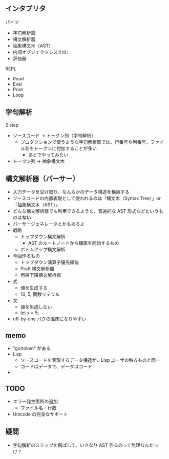 ## インタプリタ

パーツ

- 字句解析器
- 構文解析器
- 抽象構文木（AST）
- 内部オブジェクトシスえtむ
- 評価器

REPL

- Read
- Eval
- Print
- Loop

## 字句解析

2 step 

- ソースコード → トークン列（字句解析）
  - プロダクションで使うような字句解析器では、行番号や列番号、ファイル名をトークンに付加することが多い
    - あとでやってみたい
- トークン列 → 抽象構文木


## 構文解析器（パーサー）

- 入力データを受け取り、なんらかのデータ構造を構築する
- ソースコードの内部表現として使われるのは「構文木（Syntax Tree）」or「抽象構文木（AST）」
- どんな構文解析器でも利用できるような、普遍的な AST 形式などというものは**ない**
- パーサージェネレータとかもあるよ
- 戦略
  - トップダウン構文解析
    - AST のルートノードから構築を開始するもの
  - ボトムアップ構文解析
- 今回作るもの
  - トップダウン演算子優先順位
  - Pratt 構文解析器
  - 再帰下降構文解析器
- 式
  - 値を生成する
  - 10, 5, 関数リテラル
- 文
  - 値を生成しない
  - let x = 5;
- off-by-one バグの温床になりやすい


## memo

- "go/token" がある
- Lisp
  - ソースコードを表現するデータ構造が、Lisp ユーザの触るものと同一
  - コードはデータで、データはコード
- 

## TODO

- エラー発生箇所の追加
  - ファイル名・行数
- Unicode の完全なサポート

## 疑問

- 字句解析のステップを飛ばして、いきなり AST 作るのって無理なんだっけ？
